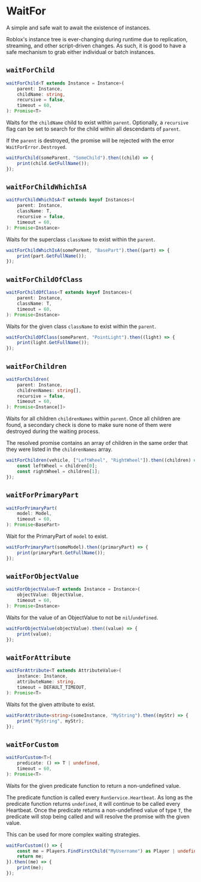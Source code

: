 # WaitFor

A simple and safe wait to await the existence of instances.

Roblox's instance tree is ever-changing during runtime due to replication, streaming, and other script-driven changes. As such, it is good to have a safe mechanism to grab either individual or batch instances.

## `waitForChild`
```ts
waitForChild<T extends Instance = Instance>(
	parent: Instance,
	childName: string,
	recursive = false,
	timeout = 60,
): Promise<T>
```
Waits for the `childName` child to exist within `parent`. Optionally, a `recursive` flag can be set to search for the child within all descendants of `parent`.

If the `parent` is destroyed, the promise will be rejected with the error `WaitForError.Destroyed`.

```ts
waitForChild(someParent, "SomeChild").then((child) => {
	print(child.GetFullName());
});
```

## `waitForChildWhichIsA`
```ts
waitForChildWhichIsA<T extends keyof Instances>(
	parent: Instance,
	className: T,
	recursive = false,
	timeout = 60,
): Promise<Instance>
```
Waits for the superclass `className` to exist within the `parent`.

```ts
waitForChildWhichIsA(someParent, "BasePart").then((part) => {
	print(part.GetFullName());
});
```

## `waitForChildOfClass`
```ts
waitForChildOfClass<T extends keyof Instances>(
	parent: Instance,
	className: T,
	timeout = 60,
): Promise<Instance>
```
Waits for the given class `className` to exist within the `parent`.

```ts
waitForChildOfClass(someParent, "PointLight").then((light) => {
	print(light.GetFullName());
});
```

## `waitForChildren`
```ts
waitForChildren(
	parent: Instance,
	childrenNames: string[],
	recursive = false,
	timeout = 60,
): Promise<Instance[]>
```
Waits for all children `childrenNames` within `parent`. Once all children are found, a secondary check is done to make sure none of them were destroyed during the waiting process.

The resolved promise contains an array of children in the same order that they were listed in the `childrenNames` array.

```ts
waitForChildren(vehicle, ["LeftWheel", "RightWheel"]).then((children) => {
	const leftWheel = children[0];
	const rightWheel = children[1];
});
```

## `waitForPrimaryPart`
```ts
waitForPrimaryPart(
	model: Model,
	timeout = 60,
): Promise<BasePart>
```
Wait for the PrimaryPart of `model` to exist.

```ts
waitForPrimaryPart(someModel).then((primaryPart) => {
	print(primaryPart.GetFullName());
});
```

## `waitForObjectValue`
```ts
waitForObjectValue<T extends Instance = Instance>(
	objectValue: ObjectValue,
	timeout = 60,
): Promise<Instance>
```
Waits for the value of an ObjectValue to not be `nil`/`undefined`.

```ts
waitForObjectValue(objectValue).then((value) => {
	print(value);
});
```

## `waitForAttribute`
```ts
waitForAttribute<T extends AttributeValue>(
	instance: Instance,
	attributeName: string,
	timeout = DEFAULT_TIMEOUT,
): Promise<T>
```
Waits fot the given attribute to exist.

```ts
waitForAttribute<string>(someInstance, "MyString").then((myStr) => {
	print("MyString", myStr);
});
```

## `waitForCustom`
```ts
waitForCustom<T>(
	predicate: () => T | undefined,
	timeout = 60,
): Promise<T>
```
Waits for the given predicate function to return a non-undefined value.

The predicate function is called every `RunService.Heartbeat`. As long as the predicate function returns `undefined`, it will continue to be called every Heartbeat. Once the predicate returns a non-undefined value of type `T`, the predicate will stop being called and will resolve the promise with the given value.

This can be used for more complex waiting strategies.

```ts
waitForCustom(() => {
	const me = Players.FindFirstChild("MyUsername") as Player | undefined;
	return me;
}).then((me) => {
	print(me);
});
```
